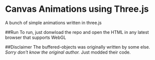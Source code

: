 # Canvas Animations using Three.js

A bunch of simple animations written in three.js

##Run
To run, just donwload the repo and open the HTML in any latest browser that supports WebGL

##Disclaimer
The buffered-objects was originally written by some else. _Sorry don't know the original author._ Just modded their code.
